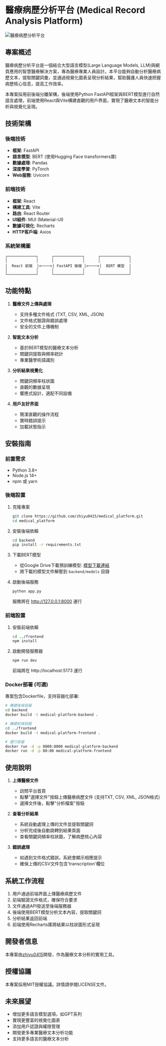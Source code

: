  
# 醫療病歷分析平台 (Medical Record Analysis Platform)

![醫療病歷分析平台](https://img.shields.io/badge/版本-1.0.0-blue)

## 專案概述

醫療病歷分析平台是一個結合大型語言模型(Large Language Models, LLM)與網頁應用的智慧醫療解決方案，專為醫療專業人員設計。本平台能夠自動分析醫療病歷文本，提取關鍵詞彙，並通過視覺化圖表呈現分析結果，幫助醫護人員快速把握病歷核心信息，提高工作效率。

本專案採用前後端分離架構，後端使用Python FastAPI框架與BERT模型進行自然語言處理，前端使用React與Vite構建直觀的用戶界面，實現了醫療文本的智能分析與視覺化呈現。

## 技術架構

### 後端技術

- **框架**: FastAPI
- **語言模型**: BERT (使用Hugging Face transformers庫)
- **數據處理**: Pandas
- **深度學習**: PyTorch
- **Web服務**: Uvicorn

### 前端技術

- **框架**: React
- **構建工具**: Vite
- **路由**: React Router
- **UI組件**: MUI (Material-UI)
- **數據可視化**: Recharts
- **HTTP客戶端**: Axios

### 系統架構圖

```
┌─────────────┐      ┌─────────────┐      ┌─────────────┐
│             │      │             │      │             │
│  React 前端  │<────>│ FastAPI 後端 │<────>│  BERT 模型  │
│             │      │             │      │             │
└─────────────┘      └─────────────┘      └─────────────┘
```

## 功能特點

1. **醫療文件上傳與處理**
   - 支持多種文件格式 (TXT, CSV, XML, JSON)
   - 文件格式驗證與錯誤處理
   - 安全的文件上傳機制

2. **智能文本分析**
   - 基於BERT模型的醫療文本分析
   - 關鍵詞提取與頻率統計
   - 專業醫學術語識別

3. **分析結果視覺化**
   - 關鍵詞頻率柱狀圖
   - 直觀的數據呈現
   - 響應式設計，適配不同設備

4. **用戶友好界面**
   - 簡潔直觀的操作流程
   - 實時錯誤提示
   - 加載狀態指示

## 安裝指南

### 前置需求

- Python 3.8+
- Node.js 14+
- npm 或 yarn

### 後端設置

1. 克隆專案
   ```bash
   git clone https://github.com/zhiyu0415/medical_platform.git
   cd medical_platform
   ```

2. 安裝後端依賴
   ```bash
   cd backend
   pip install -r requirements.txt
   ```

3. 下載BERT模型
   - 從Google Drive下載預訓練模型: [模型下載連結](https://drive.google.com/file/d/1Wi_to9YfyrcnBVK_cdT7aJ81Om7GPAkC/view?usp=drive_link)
   - 將下載的模型文件解壓到 `backend/models` 目錄

4. 啟動後端服務
   ```bash
   python app.py
   ```
   服務將在 http://127.0.0.1:8000 運行

### 前端設置

1. 安裝前端依賴
   ```bash
   cd ../frontend
   npm install
   ```

2. 啟動開發服務器
   ```bash
   npm run dev
   ```
   前端將在 http://localhost:5173 運行

### Docker部署 (可選)

專案包含Dockerfile，支持容器化部署:

```bash
# 構建後端容器
cd backend
docker build -t medical-platform-backend .

# 構建前端容器
cd ../frontend
docker build -t medical-platform-frontend .

# 運行容器
docker run -d -p 8000:8000 medical-platform-backend
docker run -d -p 80:80 medical-platform-frontend
```

## 使用說明

1. **上傳醫療文件**
   - 訪問平台首頁
   - 點擊"選擇文件"按鈕上傳醫療病歷文件 (支持TXT, CSV, XML, JSON格式)
   - 選擇文件後，點擊"分析檔案"按鈕

2. **查看分析結果**
   - 系統自動處理上傳的文件並提取關鍵詞
   - 分析完成後自動跳轉到結果頁面
   - 查看關鍵詞頻率柱狀圖，了解病歷核心內容

3. **錯誤處理**
   - 如遇到文件格式錯誤，系統會顯示相應提示
   - 確保上傳的CSV文件包含'transcription'欄位

## 系統工作流程

1. 用戶通過前端界面上傳醫療病歷文件
2. 前端驗證文件格式，確保符合要求
3. 文件通過API發送至後端服務器
4. 後端使用BERT模型分析文本內容，提取關鍵詞
5. 分析結果返回前端
6. 前端使用Recharts庫將結果以柱狀圖形式呈現

## 開發者信息

本專案由[zhiyu0415](https://github.com/zhiyu0415)開發，作為醫療文本分析的實用工具。

## 授權協議

本專案採用MIT授權協議。詳情請參閱LICENSE文件。

## 未來展望

- 增加更多語言模型選項，如GPT系列
- 實現更豐富的視覺化圖表
- 添加用戶認證與權限管理
- 開發更多專業醫療文本分析功能
- 支持更多語言的醫療文本分析
